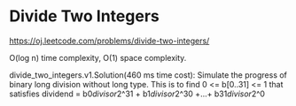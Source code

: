 Divide Two Integers
======================

https://oj.leetcode.com/problems/divide-two-integers/

O(log n) time complexity, O(1) space complexity.

divide_two_integers.v1.Solution(460 ms time cost): Simulate the progress of binary long division without long type.
This is to find 0 <= b[0..31] <= 1 that satisfies dividend = b0*divisor*2^31 + b1*divisor*2^30 +...+ b31*divisor*2^0